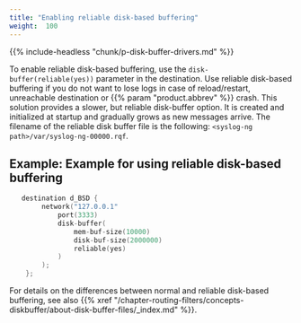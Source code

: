 ```yaml
---
title: "Enabling reliable disk-based buffering"
weight:  100
---
```

<!-- DISCLAIMER: This file is based on the syslog-ng Open Source Edition documentation https://github.com/balabit/syslog-ng-ose-guides/commit/2f4a52ee61d1ea9ad27cb4f3168b95408fddfdf2 and is used under the terms of The syslog-ng Open Source Edition Documentation License. The file has been modified by Axoflow. -->

{{% include-headless "chunk/p-disk-buffer-drivers.md" %}}

To enable reliable disk-based buffering, use the `disk-buffer(reliable(yes))` parameter in the destination. Use reliable disk-based buffering if you do not want to lose logs in case of reload/restart, unreachable destination or {{% param "product.abbrev" %}} crash. This solution provides a slower, but reliable disk-buffer option. It is created and initialized at startup and gradually grows as new messages arrive. The filename of the reliable disk buffer file is the following: `<syslog-ng path>/var/syslog-ng-00000.rqf`.


## Example: Example for using reliable disk-based buffering

```c
   destination d_BSD {
        network("127.0.0.1"
            port(3333)
            disk-buffer(
                mem-buf-size(10000)
                disk-buf-size(2000000)
                reliable(yes)
            )
        );
    }; 
```


For details on the differences between normal and reliable disk-based buffering, see also {{% xref "/chapter-routing-filters/concepts-diskbuffer/about-disk-buffer-files/_index.md" %}}.
